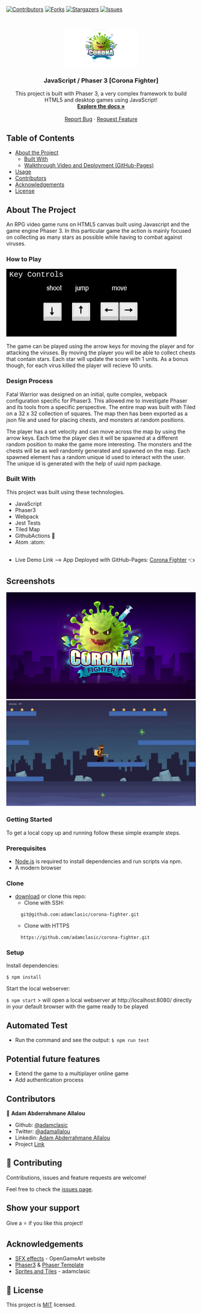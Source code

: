 <!--
*** Thanks for checking out this README Template. If you have a suggestion that would
*** make this better, please fork the repo and create a pull request or simply open
*** an issue with the tag "enhancement".
*** Thanks again! Now go create something AMAZING! :D
-->

<!-- PROJECT SHIELDS -->
<!--
*** I'm using markdown "reference style" links for readability.
*** Reference links are enclosed in brackets [ ] instead of parentheses ( ).
*** See the bottom of this document for the declaration of the reference variables
*** for contributors-url, forks-url, etc. This is an optional, concise syntax you may use.
*** https://www.markdownguide.org/basic-syntax/#reference-style-links
-->
[![Contributors][contributors-shield]][contributors-url]
[![Forks][forks-shield]][forks-url]
[![Stargazers][stars-shield]][stars-url]
[![Issues][issues-shield]][issues-url]


<!-- PROJECT LOGO -->
<br />
<p align="center">
  <a href="https://github.com/adamclasic/corona-fighter">
    <img src="./images/logo.png" alt="Logo" width="200" height="100">
  </a>

  <h3 align="center">JavaScript / Phaser 3 [Corona Fighter]</h3>

  <p align="center">
    This project is built with Phaser 3, a very complex framework to build HTML5 and desktop games using JavaScript!
    <br />
    <a href="https://github.com/adamclasic/corona-fighter"><strong>Explore the docs »</strong></a>
    <br />
    <br />
    <a href="https://github.com/adamclasic/corona-fighter/issues">Report Bug</a>
    ·
    <a href="https://github.com/adamclasic/corona-fighter/issues">Request Feature</a>
  </p>
</p>

<!-- TABLE OF CONTENTS -->
## Table of Contents

* [About the Project](#about-the-project)
  * [Built With](#built-with)
  * [Walkthrough Video and Deployment (GitHub-Pages)](#walkthrough-video-and-deployment-(gitHub-pages))
* [Usage](#usage)
* [Contributors](#contributors)
* [Acknowledgements](#acknowledgements)
* [License](#license)

<!-- ABOUT THE PROJECT -->
## About The Project

An RPG video game runs on HTML5 canvas built using Javascript and the game engine Phaser 3.
In this particular game the action is mainly focused on collecting as many stars as possible while having to combat against viruses.

### How to Play

![screenshot](./images//commands.png)

The game can be played using the arrow keys for moving the player and  for attacking the viruses.
By moving the player you will be able to collect chests that contain stars. Each star will update the score with 1 units.
As a bonus though, for each virus killed the player will recieve 10 units.

### Design Process

Fatal Warrior was designed on an initial, quite complex, webpack configuration specific for Phaser3. This allowed me to investigate Phaser and its tools from a specific perspective. The entire map was built with Tiled on a 32 x 32 collection of squares. The map then has been exported as a json file and used for placing chests, and monsters at random positions.

The player has a set velocity and can move across the map by using the arrow keys. Each time the player dies it will be spawned at a different random position to make the game more interesting. The monsters and the chests will be as well randomly generated and spawned on the map. Each spawned element has a random unique id used to interact with the user. The unique id is generated with the help of uuid npm package.

### Built With
This project was built using these technologies.
* JavaScript
* Phaser3
* Webpack
* Jest Tests
* Tiled Map
* GithubActions :muscle:
* Atom :atom:

<!-- Live Demo -->
##
* Live Demo Link --> App Deployed with GitHub-Pages: [Corona Fighter](https://rawcdn.githack.com/adamclasic/corona-fighter/79d428e1a6c6f38fb50465a9fbb7d237d4fbb86a/dist/index.html/) :point_left:

## Screenshots
![screenshot-2](./images/feature.png)
![screenshot-1](./images/gameplay.gif)

### Getting Started

To get a local copy up and running follow these simple example steps.

### Prerequisites

 * [Node.js](https://nodejs.org/) is required to install dependencies and run scripts via npm.
 * A modern browser

### Clone
* [download](https://github.com/adamclasic/corona-fighter/archive/development.zip) or clone this repo:
  - Clone with SSH:
  ```
    git@github.com:adamclasic/corona-fighter.git
  ```
  - Clone with HTTPS
  ```
    https://github.com/adamclasic/corona-fighter.git

### Setup

Install dependencies:

```
$ npm install
```

Start the local webserver:

```$ npm start``` > will open a local webserver at http://localhost:8080/ directly in your default browser with the game ready to be played

  ## Automated Test

* Run the command and see the output:
```$ npm run test```


 ## Potential future features
- Extend the game to a multiplayer online game
- Add authentication process

<!-- CONTACT -->
## Contributors

👤 **Adam Abderrahmane Allalou**

- Github: [@adamclasic](https://github.com/adamclasic)
- Twitter: [@adamallalou](https://twitter.com/adamallalou)
- Linkedin: [Adam Abderrahmane Allalou](https://linkedin.com/adam-allalou)
- Project [Link](https://github.com/adamclasic/corona-fighter/)

## :handshake: Contributing

Contributions, issues and feature requests are welcome!

Feel free to check the [issues page](https://github.com/adamclasic/corona-fighter/issues).

## Show your support

Give a :star: if you like this project!


<!-- ACKNOWLEDGEMENTS -->
## Acknowledgements
* [SFX effects](https://opengameart.org/) - OpenGameArt website
* [Phaser3](https://phaser.io/phaser3) & [Phaser Template](https://github.com/rammazzoti2000/phaser_toolbox)
* [Sprites and Tiles](https://github.com/adamclasic/) - adamclasic


<!-- MARKDOWN LINKS & IMAGES -->
<!-- https://www.markdownguide.org/basic-syntax/#reference-style-links -->
[contributors-shield]: https://img.shields.io/github/contributors/adamclasic/corona-fighter.svg?style=flat-square
[contributors-url]: https://github.com/adamclasic/corona-fighter/graphs/contributors
[forks-shield]: https://img.shields.io/github/forks/adamclasic/corona-fighter.svg?style=flat-square
[forks-url]: https://github.com/adamclasic/corona-fighter/network/members
[stars-shield]: https://img.shields.io/github/stars/adamclasic/corona-fighter.svg?style=flat-square
[stars-url]: https://github.com/adamclasic/corona-fighter/stargazers
[issues-shield]: https://img.shields.io/github/issues/adamclasic/corona-fighter.svg?style=flat-square
[issues-url]: https://github.com/adamclasic/corona-fighter/issues

## 📝 License

This project is [MIT](https://opensource.org/licenses/MIT) licensed.
